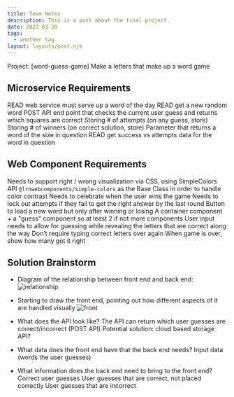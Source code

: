 ```yaml
---
title: Team Notes 
description: This is a post about the final project. 
date: 2022-03-20
tags:
  - another tag
layout: layouts/post.njk
---
```

Project: [word-guess-game] Make a letters that make up a word game 

## Microservice Requirements

READ web service must serve up a word of the day
READ get a new random word
POST API end point that checks the current user guess and returns which squares are correct
Storing # of attempts (on any guess, store)
Storing # of winners (on correct solution, store)
Parameter that returns a word of the size in question
READ get success vs attempts data for the word in question

## Web Component Requirements

Needs to support right / wrong visualization via CSS, using SimpleColors API `@lrnwebcomponents/simple-colors` as the Base Class in order to handle color contrast
Needs to celebrate when the user wins the game
Needs to lock out attempts if they fail to get the right answer by the last round
Button to load a new word but only after winning or losing
A container component + a "guess" component so at least 2 if not more components
User input needs to allow for guessing while revealing the letters that are correct along the way
Don't require typing correct letters over again
When game is over, show how many got it right

## Solution Brainstorm

* Diagram of the relationship between front end and back end:
![relationship](https://dev-to-uploads.s3.amazonaws.com/uploads/articles/dnxiqtu7wwu6olvlxezs.jpg)

* Starting to draw the front end, pointing out how different aspects of it are handled visually
![front](https://dev-to-uploads.s3.amazonaws.com/uploads/articles/6eugevbsf8ogx3t19p6x.png)

* What does the API look like?
 The API can return which user guesses are correct/incorrect (POST API)
    Potential solution: cloud based storage API? 

* What data does the front end have that the back end needs?
 Input data (words the user guesses)

* What information does the back end need to bring to the front end?
Correct user guesses
User guesses that are correct, not placed correctly
User guesses that are incorrect
